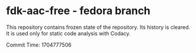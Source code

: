 # fdk-aac-free - fedora branch

This repository contains frozen state of the repository.
Its history is cleared. It is used only for static code
analysis with Codacy.

Commit Time: 1704777506